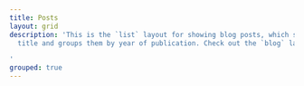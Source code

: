 ```yaml
---
title: Posts
layout: grid
description: 'This is the `list` layout for showing blog posts, which shows just the
  title and groups them by year of publication. Check out the `blog` layout for comparison.

'
grouped: true
---
```


